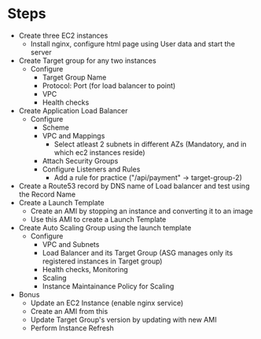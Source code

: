 # Steps

- Create three EC2 instances
  - Install nginx, configure html page using User data and start the server
- Create Target group for any two instances
  - Configure
    - Target Group Name
    - Protocol: Port (for load balancer to point)
    - VPC
    - Health checks
- Create Application Load Balancer
  - Configure
    - Scheme
    - VPC and Mappings
      - Select atleast 2 subnets in different AZs (Mandatory, and in which ec2 instances reside)
    - Attach Security Groups
    - Configure Listeners and Rules
      - Add a rule for practice ("/api/payment" -> target-group-2)
- Create a Route53 record by DNS name of Load balancer and test using the Record Name
- Create a Launch Template
  - Create an AMI by stopping an instance and converting it to an image
  - Use this AMI to create a Launch Template
- Create Auto Scaling Group using the launch template
  - Configure
    - VPC and Subnets
    - Load Balancer and its Target Group (ASG manages only its registered instances in Target group)
    - Health checks, Monitoring
    - Scaling
    - Instance Maintainance Policy for Scaling
- Bonus
  - Update an EC2 Instance (enable nginx service)
  - Create an AMI from this
  - Update Target Group's version by updating with new AMI
  - Perform Instance Refresh
